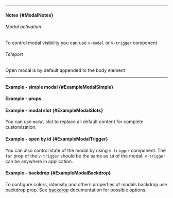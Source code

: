 ___

#### Notes {#ModalNotes}

###### Modal activation

To control modal visibility you can use <code class="code-text">v-model</code> or <code class="code-text">v-trigger</code> component

###### Teleport

Open modal is by default appended to the body element

___

#### Example - simple modal {#ExampleModalSimple}

<div class="example">
  <example name="ExampleModalSimple"></example>
</div>

<h4 id="ExampleModal">Example - props</h4>
<div class="example">
  <example name="ExampleModal"></example>
</div>

#### Example - modal slot {#ExampleModalSlots}

You can use `modal` slot to replace all default content for complete customization.

<div class="example">
  <example name="ExampleModalSlots"></example>
</div>

#### Example - open by id {#ExampleModalTrigger}

You can also control state of the modal by using `v-trigger` component. The `for` prop of the `v-trigger` should be the same as `id` of the modal. `v-trigger` can be anywhere in application.

<div class="example">
  <example name="ExampleModalTrigger"></example>
</div>

#### Example - backdrop {#ExampleModalBackdrop}

To configure colors, intensity and others properties of modals backdrop use backdrop prop. See [backdrop](/documentation/backdrop) documentation for possible options.

<div class="example">
  <example name="ExampleModalBackdrop"></example>
</div>
